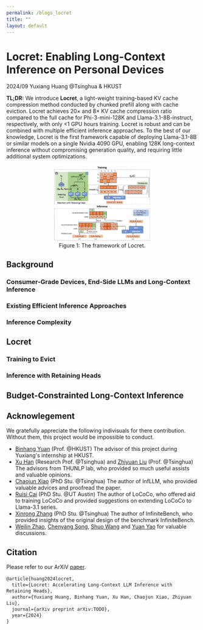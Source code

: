 ```yaml
---
permalink: /blogs_locret
title: ""
layout: default
---
```


# Locret: Enabling Long-Context Inference on Personal Devices
2024/09 Yuxiang Huang @Tsinghua & HKUST

**TL;DR:** We introduce **Locret**, a light-weight training-based KV cache compression method conducted by chunked prefill along with cache eviction. Locret achieves $20\times$ and $8\times$ KV cache compression ratio compared to the full cache for Phi-3-mini-128K and Llama-3.1-8B-instruct, respectively, with only <1 GPU hours training. Locret is robust and can be combined with multiple efficient inference approaches. To the best of our knowledge, Locret is the first framework capable of deploying Llama-3.1-8B or similar models on a single Nvidia 4090 GPU, enabling 128K long-context inference without compromising generation quality, and requiring little additional system optimizations.

<div id="framework" style="text-align: center;">
  <img src="https://raw.githubusercontent.com/huangyuxiang03/huangyuxiang03.github.io/refs/heads/main/_pages/blogs/assets/locret/pattern.png" alt="desc" style="width: 50%;">
  <figcaption>Figure 1: The framework of Locret.</figcaption>
</div>


<!-- ![](assets/locret/pattern.png) -->

## Background

### Consumer-Grade Devices, End-Side LLMs and Long-Context Inference

### Existing Efficient Inference Approaches

### Inference Complexity

## Locret

### Training to Evict

### Inference with Retaining Heads


## Budget-Constrainted Long-Context Inference

## Acknowlegement

We gratefully appreciate the following indivisuals for there contribution. Without them, this project would be impossible to conduct.

- [Binhang Yuan](https://binhangyuan.github.io/site/) (Prof. @HKUST) The advisor of this project during Yuxiang's internship at HKUST.
- [Xu Han](https://thucsthanxu13.github.io/) (Research Prof. @Tsinghua) and [Zhiyuan Liu](https://nlp.csai.tsinghua.edu.cn/~lzy/) (Prof. @Tsinghua) The advisors from THUNLP lab, who provided so much useful assists and valuable opinions.
- [Chaojun Xiao](https://xcjthu.github.io/) (PhD Stu. @Tsinghua) The author of InfLLM, who provided valuable advices and proofread the paper. 
- [Ruisi Cai](https://cairuisi.github.io/) (PhD Stu. @UT Austin) The author of LoCoCo, who offered aid to training LoCoCo and provided suggestions on extending LoCoCo to Llama-3.1 series.
- [Xinrong Zhang](https://scholar.google.com/citations?hl=en&user=IvTrgR0AAAAJ) (PhD Stu. @Tsinghua) The author of InfiniteBench, who provided insights of the original design of the benchmark InfiniteBench.
- [Weilin Zhao](https://achazwl.github.io/), [Chenyang Song](https://scholar.google.com/citations?user=4L39cy0AAAAJ&hl=en&oi=ao), [Shuo Wang](https://scholar.google.com/citations?user=5vm5yAMAAAAJ&hl=en&oi=ao) and [Yuan Yao](https://yaoyuanthu.github.io/) for valuable discussions.

## Citation

Please refer to our ArXiV [paper](TODO).

```
@article{huang2024locret,
  title={Locret: Accelerating Long-Context LLM Inference with Retaining Heads},
  author={Yuxiang Huang, Binhang Yuan, Xu Han, Chaojun Xiao, Zhiyuan Liu},
  journal={arXiv preprint arXiv:TODO},
  year={2024}
}
```